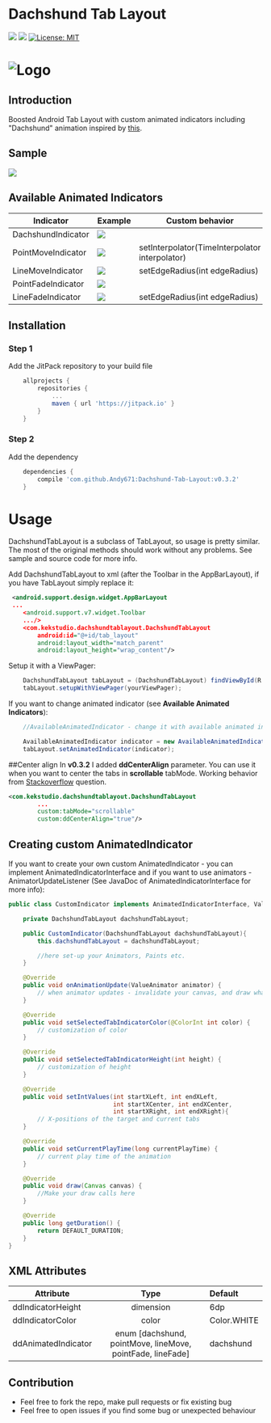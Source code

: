 # Dachshund Tab Layout
[![](https://img.shields.io/badge/minSDK-15-brightgreen.svg)](https://developer.android.com/training/basics/supporting-devices/platforms.html)
[![](https://jitpack.io/v/Andy671/Dachshund-Tab-Layout.svg)](https://jitpack.io/#Andy671/Dachshund-Tab-Layout)
[![License: MIT](https://img.shields.io/badge/License-MIT-blue.svg)](https://opensource.org/licenses/MIT)

# ![Logo](https://raw.githubusercontent.com/Andy671/Dachshund-Tab-Layout/master/dachshund_logo.png)

## Introduction
Boosted Android Tab Layout with custom animated indicators including "Dachshund" animation inspired by [this](https://material.uplabs.com/posts/tab-interaction).

## Sample
![](http://i.giphy.com/1VVYHwT4OFf6U.gif)

## Available Animated Indicators
| Indicator         	|  Example | Custom behavior |
|--------------------- 	|--------------------------------| ----- |
| DachshundIndicator 	| ![](http://i.giphy.com/115nZIzHqsDpcI.gif) | |
| PointMoveIndicator	|![](http://i.giphy.com/yK9y4NcPH7wNa.gif)  | setInterpolator(TimeInterpolator interpolator) |
| LineMoveIndicator 	| ![](http://i.giphy.com/rzvsTmlUOod0I.gif) | setEdgeRadius(int edgeRadius)|
| PointFadeIndicator	| ![](http://i.giphy.com/nQZYOyfYH7gJy.gif)  | |
| LineFadeIndicator 	| ![](http://i.giphy.com/PHUmWmrM0O7YI.gif) | setEdgeRadius(int edgeRadius)|

###

## Installation

### Step 1
Add the JitPack repository to your build file
```gradle
	allprojects {
		repositories {
			...
			maven { url 'https://jitpack.io' }
		}
	}
```

### Step 2
Add the dependency
```gradle
	dependencies {
		compile 'com.github.Andy671:Dachshund-Tab-Layout:v0.3.2'
	}
```

# Usage
DachshundTabLayout is a subclass of TabLayout, so usage is pretty similar. The most of the original methods should work without any problems. See sample and source code for more info.

Add DachshundTabLayout to xml (after the Toolbar in the AppBarLayout), if you have TabLayout simply replace it:
```xml
 <android.support.design.widget.AppBarLayout
 ...
	<android.support.v7.widget.Toolbar           
	.../>
	<com.kekstudio.dachshundtablayout.DachshundTabLayout
		android:id="@+id/tab_layout"
		android:layout_width="match_parent"
		android:layout_height="wrap_content"/>
```

Setup it with a ViewPager:
```java
	DachshundTabLayout tabLayout = (DachshundTabLayout) findViewById(R.id.tab_layout);
	tabLayout.setupWithViewPager(yourViewPager);
```

If you want to change animated indicator (see **Available Animated Indicators**):
```java
	//AvailableAnimatedIndicator - change it with available animated indicator

	AvailableAnimatedIndicator indicator = new AvailableAnimatedIndicator(tabLayout);
	tabLayout.setAnimatedIndicator(indicator);
```

##Center align
In **v0.3.2** I added **ddCenterAlign** parameter. You can use it when you want to center the tabs in **scrollable** tabMode.
Working behavior from [Stackoverflow](https://stackoverflow.com/questions/33191794/android-tablayout-with-active-tab-always-at-center-just-like-in-play-newsstand) question.
```xml
<com.kekstudio.dachshundtablayout.DachshundTabLayout
		...
		custom:tabMode="scrollable"
		custom:ddCenterAlign="true"/>
```

## Creating custom AnimatedIndicator
If you want to create your own custom AnimatedIndicator - you can implement AnimatedIndicatorInterface and if you want to use animators - AnimatorUpdateListener (See JavaDoc of AnimatedIndicatorInterface for more info):
```java
public class CustomIndicator implements AnimatedIndicatorInterface, ValueAnimator.AnimatorUpdateListener {

    private DachshundTabLayout dachshundTabLayout;

    public CustomIndicator(DachshundTabLayout dachshundTabLayout){
        this.dachshundTabLayout = dachshundTabLayout;

    	//here set-up your Animators, Paints etc.
    }

    @Override
    public void onAnimationUpdate(ValueAnimator animator) {
    	// when animator updates - invalidate your canvas, and draw what you want.
    }

    @Override
    public void setSelectedTabIndicatorColor(@ColorInt int color) {
        // customization of color
    }

    @Override
    public void setSelectedTabIndicatorHeight(int height) {
        // customization of height
    }

    @Override
    public void setIntValues(int startXLeft, int endXLeft,
                             int startXCenter, int endXCenter,
                             int startXRight, int endXRight){
        // X-positions of the target and current tabs
    }

    @Override
    public void setCurrentPlayTime(long currentPlayTime) {
        // current play time of the animation
    }

    @Override
    public void draw(Canvas canvas) {
        //Make your draw calls here
    }

    @Override
    public long getDuration() {
        return DEFAULT_DURATION;
    }
}
```


## XML Attributes
| Attribute        	| Type                | Default     |
| ----------------------|:-------------------:| :-----------|
| ddIndicatorHeight   	| dimension           | 6dp 	    |
| ddIndicatorColor    	| color               | Color.WHITE |
| ddAnimatedIndicator 	| enum [dachshund, pointMove, lineMove, pointFade, lineFade] | dachshund |

## Contribution
- Feel free to fork the repo, make pull requests or fix existing bug
- Feel free to open issues if you find some bug or unexpected behaviour

